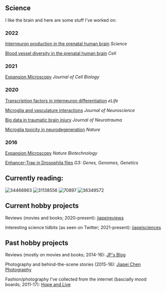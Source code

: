 ## Science
I like the brain and here are some stuff I've worked on:

### 2022
[Interneuron production in the prenatal human brain](https://www.science.org/doi/abs/10.1126/science.abk2346) _Science_

[Blood vessel diversity in the prenatal human brain](https://www.cell.com/cell/fulltext/S0092-8674(22)01126-6) _Cell_

### 2021
[Expansion Microscopy](https://rupress.org/jcb/article/220/9/e202105067/212454/Label-retention-expansion-microscopyLabel) _Journal of Cell Biology_

### 2020
[Transcription factors in interneuron differentiation](https://elifesciences.org/articles/54903) _eLife_

[Microglia and vasculature interactions](https://www.jneurosci.org/content/40/34/6503.abstract) _Journal of Neuroscience_

[Big data in traumatic brain injury](https://www.liebertpub.com/doi/full/10.1089/neu.2018.6192) _Journal of Neurotrauma_

[Microglia toxicity in neurodegeneration](https://www.nature.com/articles/s41586-020-2709-7) _Nature_

### 2016
[Expansion Microscopy](https://www.nature.com/articles/nbt.3641) _Nature Biotechnology_

[Enhancer-Trap in Drosophila flies](https://academic.oup.com/g3journal/article/6/10/3017/6032519?login=true) _G3: Genes, Genomes, Genetics_

## Currently reading:

![34466963](https://user-images.githubusercontent.com/47843652/227428800-c15d8793-af32-4509-8a5c-fd00ef0da4f6.jpeg)
![31138556](https://user-images.githubusercontent.com/47843652/227428820-15e2307e-a4d9-4bd2-bb4b-c055eee2d2f2.jpeg)
![70897](https://user-images.githubusercontent.com/47843652/227428824-67c5dd38-a66f-4208-8bf5-029df14cd237.jpeg)
![36349572](https://user-images.githubusercontent.com/47843652/227428831-c0646339-0df1-4405-b8cd-3d11ce7562e5.jpeg)

## Current hobby projects
Reviews (movies and books; 2020-present): [jiapeireviews](https://www.instagram.com/jiapeireviews/)

Interesting science tidbits (as seen on Twitter; 2021-present): [jiapeisciences](https://www.instagram.com/jiapeisciences/)

## Past hobby projects
Reviews (mostly on movies and books; 2014-16): [JP's Blog](https://odetosleep.wordpress.com/)

Photography and behind-the-scene stories (2015-16): [Jiapei Chen Photography](https://jiapeichenphotography.weebly.com/)

Fashion/photography I've collected from the internet (bascially mood boards; 2011-17): [Hope and Live](https://hopeandlive.wordpress.com/)
